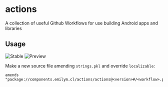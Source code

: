 # actions

A collection of useful Github Workflows for use building Android apps and libraries

## Usage
![Stable](https://img.shields.io/github/v/release/ComposeComponents/actions?label=Stable)
![Preview](https://img.shields.io/github/v/release/ComposeComponents/actions?label=Preview&include_prereleases)

Make a new source file amending `strings.pkl` and override `localizable`:
```pkl
amends "package://components.emilym.cl/actions/actions@<version>#/<workflow>.pkl"
```
